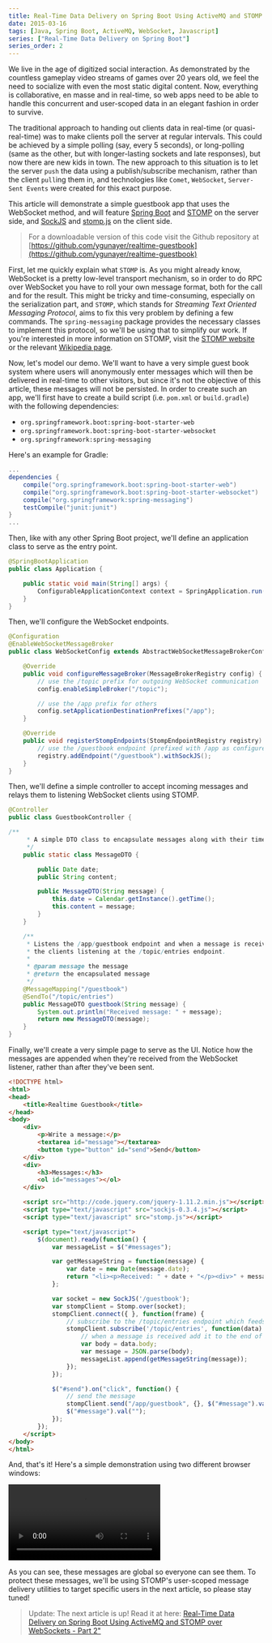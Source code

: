 ```yaml
---
title: Real-Time Data Delivery on Spring Boot Using ActiveMQ and STOMP over WebSockets - Part 1
date: 2015-03-16
tags: [Java, Spring Boot, ActiveMQ, WebSocket, Javascript]
series: ["Real-Time Data Delivery on Spring Boot"]
series_order: 2
---
```

We live in the age of digitized social interaction. As demonstrated by the countless gameplay video streams of games over 20 years old, we feel the need to socialize with even the most static digital content. Now, everything is collaborative, en masse and in real-time, so web apps need to be able to handle this concurrent and user-scoped data in an elegant fashion in order to survive.

The traditional approach to handing out clients data in real-time (or quasi-real-time) was to make clients poll the server at regular intervals. This could be achieved by a simple polling (say, every 5 seconds), or long-polling (same as the other, but with longer-lasting sockets and late responses), but now there are new kids in town. The new approach to this situation is to let the server `push` the data using a publish/subscribe mechanism, rather than the client `pull`ing them in, and technologies like `Comet`, `WebSocket`, `Server-Sent Events` were created for this exact purpose.

This article will demonstrate a simple guestbook app that uses the WebSocket method, and will feature [Spring Boot](http://projects.spring.io/spring-boot/) and [STOMP](https://stomp.github.io/) on the server side, and [SockJS](https://github.com/sockjs/sockjs-client) and [stomp.js](http://jmesnil.net/stomp-websocket/doc/) on the client side.

<!--more-->

> For a downloadable version of this code visit the Github repository at [https://github.com/ygunayer/realtime-guestbook](https://github.com/ygunayer/realtime-guestbook)

First, let me quickly explain what `STOMP` is.  As you might already know, WebSocket is a pretty low-level transport mechanism, so in order to do RPC over WebSocket you have to roll your own message format, both for the call and for the result. This might be tricky and time-consuming, especially on the serialization part, and `STOMP`, which stands for *Streaming Text Oriented Messaging Protocol*, aims to fix this very problem by defining a few commands. The `spring-messaging` package provides the necessary classes to implement this protocol, so we'll be using that to simplify our work. If you're interested in more information on STOMP, visit the [STOMP website](https://stomp.github.io/) or the relevant [Wikipedia page](http://en.wikipedia.org/wiki/Streaming_Text_Oriented_Messaging_Protocol).

Now, let's model our demo. We'll want to have a very simple guest book system where users will anonymously enter messages which will then be delivered in real-time to other visitors, but since it's not the objective of this article, these messages will not be persisted. In order to create such an app, we'll first have to create a build script (i.e. `pom.xml` or `build.gradle`) with the following dependencies:
- `org.springframework.boot:spring-boot-starter-web`
- `org.springframework.boot:spring-boot-starter-websocket`
- `org.springframework:spring-messaging`

Here's an example for Gradle:

```gradle
...
dependencies {
    compile("org.springframework.boot:spring-boot-starter-web")
    compile("org.springframework.boot:spring-boot-starter-websocket")
    compile("org.springframework:spring-messaging")
    testCompile("junit:junit")
}
...
```

Then, like with any other Spring Boot project, we'll define an application class to serve as the entry point.

```java
@SpringBootApplication
public class Application {

    public static void main(String[] args) {
        ConfigurableApplicationContext context = SpringApplication.run(Application.class, args);
    }
}
```

Then, we'll configure the WebSocket endpoints.

```java
@Configuration
@EnableWebSocketMessageBroker
public class WebSocketConfig extends AbstractWebSocketMessageBrokerConfigurer {

    @Override
    public void configureMessageBroker(MessageBrokerRegistry config) {
        // use the /topic prefix for outgoing WebSocket communication
        config.enableSimpleBroker("/topic");

        // use the /app prefix for others
        config.setApplicationDestinationPrefixes("/app");
    }

    @Override
    public void registerStompEndpoints(StompEndpointRegistry registry) {
        // use the /guestbook endpoint (prefixed with /app as configured above) for incoming requests
        registry.addEndpoint("/guestbook").withSockJS();
    }
}
```

Then, we'll define a simple controller to accept incoming messages and relays them to listening WebSocket clients using STOMP.

```java
@Controller
public class GuestbookController {

/**
     * A simple DTO class to encapsulate messages along with their timestamps.
     */
    public static class MessageDTO {

        public Date date;
        public String content;

        public MessageDTO(String message) {
            this.date = Calendar.getInstance().getTime();
            this.content = message;
        }
    }

    /**
     * Listens the /app/guestbook endpoint and when a message is received, encapsulates it in a MessageDTO instance and relays the resulting object to
     * the clients listening at the /topic/entries endpoint.
     * 
     * @param message the message
     * @return the encapsulated message
     */
    @MessageMapping("/guestbook")
    @SendTo("/topic/entries")
    public MessageDTO guestbook(String message) {
        System.out.println("Received message: " + message);
        return new MessageDTO(message);
    }
}
```

Finally, we'll create a very simple page to serve as the UI. Notice how the messages are appended when they're received from the WebSocket listener, rather than after they've been sent.

```html
<!DOCTYPE html>
<html>
<head>
    <title>Realtime Guestbook</title>
</head>
<body>
    <div>
        <p>Write a message:</p>
        <textarea id="message"></textarea>
        <button type="button" id="send">Send</button>
    </div>
    <div>
        <h3>Messages:</h3>
        <ol id="messages"></ol>
    </div>

    <script src="http://code.jquery.com/jquery-1.11.2.min.js"></script>
    <script type="text/javascript" src="sockjs-0.3.4.js"></script>
    <script type="text/javascript" src="stomp.js"></script>

    <script type="text/javascript">
        $(document).ready(function() {
            var messageList = $("#messages");

            var getMessageString = function(message) {
                var date = new Date(message.date);
                return "<li><p>Received: " + date + "</p><div>" + message.content + "</li>";
            };

            var socket = new SockJS('/guestbook');
            var stompClient = Stomp.over(socket);
            stompClient.connect({ }, function(frame) {
                // subscribe to the /topic/entries endpoint which feeds newly added messages
                stompClient.subscribe('/topic/entries', function(data) {
                    // when a message is received add it to the end of the list
                    var body = data.body;
                    var message = JSON.parse(body);
                    messageList.append(getMessageString(message));
                });
            });

            $("#send").on("click", function() {
                // send the message
                stompClient.send("/app/guestbook", {}, $("#message").val());
                $("#message").val("");
            });
        });
    </script>
</body>
</html>
```

And, that's it! Here's a simple demonstration using two different browser windows:

<video controls>
    <source src="{% asset_path guestbook.webm %}" type="video/webm" />
    <source src="{% asset_path guestbook.mp4 %}" type="video/mp4" />
    Your browser does not support the video tag.
</video>

As you can see, these messages are global so everyone can see them. To protect these messages, we'll be using STOMP's user-scoped message delivery utilities to target specific users in the next article, so please stay tuned!

> Update: The next article is up! Read it at here: [Real-Time Data Delivery on Spring Boot Using ActiveMQ and STOMP over WebSockets - Part 2"](/blog/realtime-data-delivery-on-spring-boot-using-activemq-and-stomp-over-websockets-part-2 "Real-Time Data Delivery on Spring Boot Using ActiveMQ and STOMP over WebSockets - Part 2")